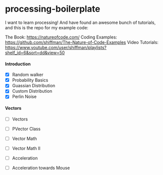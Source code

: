 # processing-boilerplate

I want to learn processing! And have found an awesome bunch of tutorials, and this is the repo for my example code:

The Book: https://natureofcode.com/
Coding Examples: https://github.com/shiffman/The-Nature-of-Code-Examples
Video Tutorials: https://www.youtube.com/user/shiffman/playlists?shelf_id=6&sort=dd&view=50

#### Introduction
- [X] Random walker
- [X] Probability Basics
- [X] Guassian Distribution
- [X] Custom Distribution
- [X] Perlin Noise

#### Vectors
- [ ] Vectors
- [ ] PVector Class
- [ ] Vector Math
- [ ] Vector Math II
- [ ] Acceleration
- [ ] Acceleration towards Mouse

